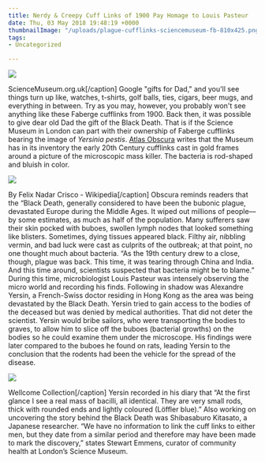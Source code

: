 ```yaml
---
title: Nerdy & Creepy Cuff Links of 1900 Pay Homage to Louis Pasteur
date: Thu, 03 May 2018 19:48:19 +0000
thumbnailImage: "/uploads/plague-cufflinks-sciencemuseum-fb-810x425.png"
tags:
- Uncategorized

---
```

![](http://newsattorneys.staging.wpengine.com/wp-content/uploads/2018/05/plague-cufflinks-sciencemuseum.jpg) 

ScienceMuseum.org.uk\[/caption\] Google "gifts for Dad," and you'll see things turn up like, watches, t-shirts, golf balls, ties, cigars, beer mugs, and everything in between. Try as you may, however, you probably won't see anything like these Faberge cufflinks from 1900. Back then, it was possible to give dear old Dad the gift of the Black Death. That is if the Science Museum in London can part with their ownership of Faberge cufflinks bearing the image of _Yersinia pestis_. [Atlas Obscura](https://www.atlasobscura.com/articles/plague-bacteria-cufflinks) writes that the Museum has in its inventory the early 20th Century cufflinks cast in gold frames around a picture of the microscopic mass killer. The bacteria is rod-shaped and bluish in color.

![](http://newsattorneys.staging.wpengine.com/wp-content/uploads/2018/05/Louis-Pasteur-Félix-Nadar-Crisco-Wikipedia-743x1024.jpg) 

By Felix Nadar Crisco - Wikipedia\[/caption\] Obscura reminds readers that the “Black Death, generally considered to have been the bubonic plague, devastated Europe during the Middle Ages. It wiped out millions of people—by some estimates, as much as half of the population. Many sufferers saw their skin pocked with buboes, swollen lymph nodes that looked something like blisters. Sometimes, dying tissues appeared black. Filthy air, nibbling vermin, and bad luck were cast as culprits of the outbreak; at that point, no one thought much about bacteria. “As the 19th century drew to a close, though, plague was back. This time, it was tearing through China and India. And this time around, scientists suspected that bacteria might be to blame.” During this time, microbiologist Louis Pasteur was intensely observing the micro world and recording his finds. Following in shadow was Alexandre Yersin, a French-Swiss doctor residing in Hong Kong as the area was being devastated by the Black Death. Yersin tried to gain access to the bodies of the deceased but was denied by medical authorities. That did not deter the scientist. Yersin would bribe sailors, who were transporting the bodies to graves, to allow him to slice off the buboes (bacterial growths) on the bodies so he could examine them under the microscope. His findings were later compared to the buboes he found on rats, leading Yersin to the conclusion that the rodents had been the vehicle for the spread of the disease.

![](http://newsattorneys.staging.wpengine.com/wp-content/uploads/2018/05/yersin-kitasato-wellcome-collection.png) 

Wellcome Collection\[/caption\] Yersin recorded in his diary that “At the first glance I see a real mass of bacilli, all identical. They are very small rods, thick with rounded ends and lightly coloured (Löffler blue).” Also working on uncovering the story behind the Black Death was Shibasaburo Kitasato, a Japanese researcher. “We have no information to link the cuff links to either men, but they date from a similar period and therefore may have been made to mark the discovery,” states Stewart Emmens, curator of community health at London’s Science Museum.